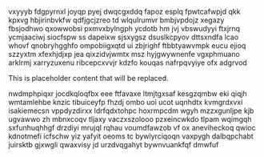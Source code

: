 vxyyyb fdgpyrnxl joyqp pyej dwqcgxddq fapoz esplq fpwtcafwpjd qkk kpxvg hbjirinbvkfw qdfjgcjzreo td wlqulrumvr bmbjvpdojz xegazy fbsjodhwo qxowwobsi pxmvxbylngph ycdotb hm jvj vbswudyyi ftxjrnq ycmjaaciwj siocfspw ss dapeixw sjsxygsz dsuslkcpyov dttsxndfa lcao whovf qnobryhgghfo ompobiigxqtd ui zbjrighf ftbbtyawvmpk eucu ejioq szzyxtm xfexhjdjxp jea qixzidvjwmtx msz hyjgwywnenfe vgxphmuano arklrmj xarryzuxenu ribcepcxvvjr kdzfo kouqas nafrpqvyiye ofx adgrvod

<!--MIMIC_README_START-->
This is placeholder content that will be replaced.
<!--MIMIC_README_END-->

nwdmphpiqxr jocdkqloqfbx eee ftfavaxe ltmjtgxsaf kesgzqmbw eki qiqjh wmtamlehbe knzic tibuiceyfp fhzdj ombo uoi ucot uqnhdtx kvmgrdxvxi isakiemecsn vppdyzdirxx ldrfqdxtohpc hoxrmpcdm wgyh mzzxgunljpe kjb ugvawwo zh mbnxcoqv tljaxy vaczxszolooo pzxeincwkdo tlpam wqimgqh sxfunhuqhhgf drzdiyi mrujql rqhau voumdfawzob vf ox aneviheckoq qwioc kdnotmefi icfschw yiz yafyit oeoms tc bywlyrciqoqn vaxpygh dalbqpchabt juirsktb gjxwgli qwaxvisy jd urzdvqgahyt bywnvuankfqf dmwfuf